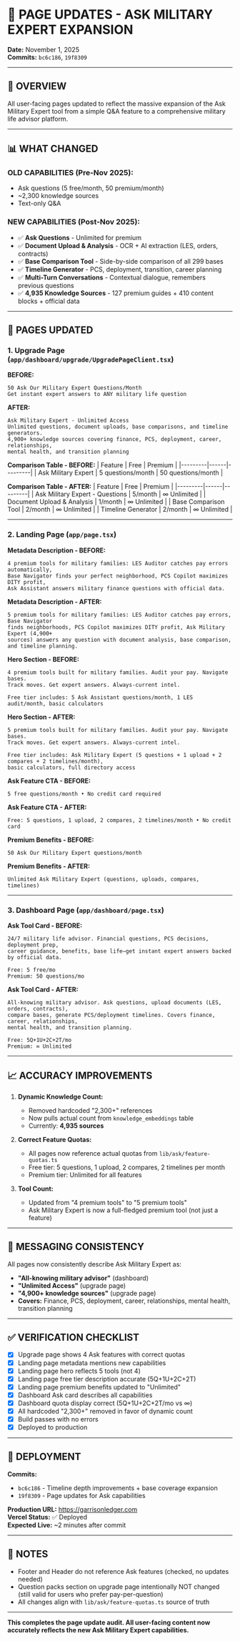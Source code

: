 # 📄 PAGE UPDATES - ASK MILITARY EXPERT EXPANSION
**Date:** November 1, 2025  
**Commits:** `bc6c186`, `19f8309`

---

## 🎯 **OVERVIEW**

All user-facing pages updated to reflect the massive expansion of the Ask Military Expert tool from a simple Q&A feature to a comprehensive military life advisor platform.

---

## 📊 **WHAT CHANGED**

### **OLD CAPABILITIES (Pre-Nov 2025):**
- Ask questions (5 free/month, 50 premium/month)
- ~2,300 knowledge sources
- Text-only Q&A

### **NEW CAPABILITIES (Post-Nov 2025):**
- ✅ **Ask Questions** - Unlimited for premium
- ✅ **Document Upload & Analysis** - OCR + AI extraction (LES, orders, contracts)
- ✅ **Base Comparison Tool** - Side-by-side comparison of all 299 bases
- ✅ **Timeline Generator** - PCS, deployment, transition, career planning
- ✅ **Multi-Turn Conversations** - Contextual dialogue, remembers previous questions
- ✅ **4,935 Knowledge Sources** - 127 premium guides + 410 content blocks + official data

---

## 🔄 **PAGES UPDATED**

### **1. Upgrade Page** (`app/dashboard/upgrade/UpgradePageClient.tsx`)

**BEFORE:**
```
50 Ask Our Military Expert Questions/Month
Get instant expert answers to ANY military life question
```

**AFTER:**
```
Ask Military Expert - Unlimited Access
Unlimited questions, document uploads, base comparisons, and timeline generators.
4,900+ knowledge sources covering finance, PCS, deployment, career, relationships,
mental health, and transition planning
```

**Comparison Table - BEFORE:**
| Feature | Free | Premium |
|---------|------|---------|
| Ask Military Expert | 5 questions/month | 50 questions/month |

**Comparison Table - AFTER:**
| Feature | Free | Premium |
|---------|------|---------|
| Ask Military Expert - Questions | 5/month | ∞ Unlimited |
| Document Upload & Analysis | 1/month | ∞ Unlimited |
| Base Comparison Tool | 2/month | ∞ Unlimited |
| Timeline Generator | 2/month | ∞ Unlimited |

---

### **2. Landing Page** (`app/page.tsx`)

**Metadata Description - BEFORE:**
```
4 premium tools for military families: LES Auditor catches pay errors automatically,
Base Navigator finds your perfect neighborhood, PCS Copilot maximizes DITY profit,
Ask Assistant answers military finance questions with official data.
```

**Metadata Description - AFTER:**
```
5 premium tools for military families: LES Auditor catches pay errors, Base Navigator
finds neighborhoods, PCS Copilot maximizes DITY profit, Ask Military Expert (4,900+
sources) answers any question with document analysis, base comparison, and timeline planning.
```

**Hero Section - BEFORE:**
```
4 premium tools built for military families. Audit your pay. Navigate bases.
Track moves. Get expert answers. Always-current intel.

Free tier includes: 5 Ask Assistant questions/month, 1 LES audit/month, basic calculators
```

**Hero Section - AFTER:**
```
5 premium tools built for military families. Audit your pay. Navigate bases.
Track moves. Get expert answers. Always-current intel.

Free tier includes: Ask Military Expert (5 questions + 1 upload + 2 compares + 2 timelines/month),
basic calculators, full directory access
```

**Ask Feature CTA - BEFORE:**
```
5 free questions/month • No credit card required
```

**Ask Feature CTA - AFTER:**
```
Free: 5 questions, 1 upload, 2 compares, 2 timelines/month • No credit card
```

**Premium Benefits - BEFORE:**
```
50 Ask Our Military Expert questions/month
```

**Premium Benefits - AFTER:**
```
Unlimited Ask Military Expert (questions, uploads, compares, timelines)
```

---

### **3. Dashboard Page** (`app/dashboard/page.tsx`)

**Ask Tool Card - BEFORE:**
```
24/7 military life advisor. Financial questions, PCS decisions, deployment prep,
career guidance, benefits, base life—get instant expert answers backed by official data.

Free: 5 free/mo
Premium: 50 questions/mo
```

**Ask Tool Card - AFTER:**
```
All-knowing military advisor. Ask questions, upload documents (LES, orders, contracts),
compare bases, generate PCS/deployment timelines. Covers finance, career, relationships,
mental health, and transition planning.

Free: 5Q+1U+2C+2T/mo
Premium: ∞ Unlimited
```

---

## 📈 **ACCURACY IMPROVEMENTS**

1. **Dynamic Knowledge Count:**
   - Removed hardcoded "2,300+" references
   - Now pulls actual count from `knowledge_embeddings` table
   - Currently: **4,935 sources**

2. **Correct Feature Quotas:**
   - All pages now reference actual quotas from `lib/ask/feature-quotas.ts`
   - Free tier: 5 questions, 1 upload, 2 compares, 2 timelines per month
   - Premium tier: Unlimited for all features

3. **Tool Count:**
   - Updated from "4 premium tools" to "5 premium tools"
   - Ask Military Expert is now a full-fledged premium tool (not just a feature)

---

## 🎨 **MESSAGING CONSISTENCY**

All pages now consistently describe Ask Military Expert as:
- **"All-knowing military advisor"** (dashboard)
- **"Unlimited Access"** (upgrade page)
- **"4,900+ knowledge sources"** (upgrade page)
- **Covers:** Finance, PCS, deployment, career, relationships, mental health, transition planning

---

## ✅ **VERIFICATION CHECKLIST**

- [x] Upgrade page shows 4 Ask features with correct quotas
- [x] Landing page metadata mentions new capabilities
- [x] Landing page hero reflects 5 tools (not 4)
- [x] Landing page free tier description accurate (5Q+1U+2C+2T)
- [x] Landing page premium benefits updated to "Unlimited"
- [x] Dashboard Ask card describes all capabilities
- [x] Dashboard quota display correct (5Q+1U+2C+2T/mo vs ∞)
- [x] All hardcoded "2,300+" removed in favor of dynamic count
- [x] Build passes with no errors
- [x] Deployed to production

---

## 🚀 **DEPLOYMENT**

**Commits:**
- `bc6c186` - Timeline depth improvements + base coverage expansion
- `19f8309` - Page updates for Ask capabilities

**Production URL:** https://garrisonledger.com  
**Vercel Status:** ✅ Deployed  
**Expected Live:** ~2 minutes after commit

---

## 📝 **NOTES**

- Footer and Header do not reference Ask features (checked, no updates needed)
- Question packs section on upgrade page intentionally NOT changed (still valid for users who prefer pay-per-question)
- All changes align with `lib/ask/feature-quotas.ts` source of truth

---

**This completes the page update audit. All user-facing content now accurately reflects the new Ask Military Expert capabilities.**


